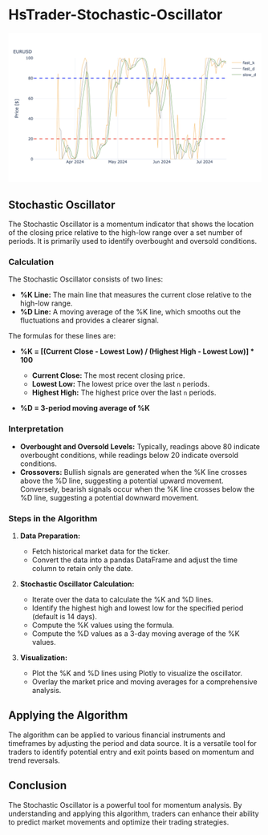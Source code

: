 # HsTrader-Stochastic-Oscillator
![Stochastic-Oscillator](Visualization.png)
## Stochastic Oscillator

The Stochastic Oscillator is a momentum indicator that shows the location of the closing price relative to the high-low range over a set number of periods. It is primarily used to identify overbought and oversold conditions.

### Calculation

The Stochastic Oscillator consists of two lines:

- **%K Line:** The main line that measures the current close relative to the high-low range.
- **%D Line:** A moving average of the %K line, which smooths out the fluctuations and provides a clearer signal.

The formulas for these lines are:

- **%K = [(Current Close - Lowest Low) / (Highest High - Lowest Low)] * 100**

  - **Current Close:** The most recent closing price.
  - **Lowest Low:** The lowest price over the last `n` periods.
  - **Highest High:** The highest price over the last `n` periods.

- **%D = 3-period moving average of %K**

### Interpretation

- **Overbought and Oversold Levels:** Typically, readings above 80 indicate overbought conditions, while readings below 20 indicate oversold conditions.
- **Crossovers:** Bullish signals are generated when the %K line crosses above the %D line, suggesting a potential upward movement. Conversely, bearish signals occur when the %K line crosses below the %D line, suggesting a potential downward movement.

### Steps in the Algorithm

1. **Data Preparation:**
   - Fetch historical market data for the ticker.
   - Convert the data into a pandas DataFrame and adjust the time column to retain only the date.

2. **Stochastic Oscillator Calculation:**
   - Iterate over the data to calculate the %K and %D lines.
   - Identify the highest high and lowest low for the specified period (default is 14 days).
   - Compute the %K values using the formula.
   - Compute the %D values as a 3-day moving average of the %K values.

3. **Visualization:**
   - Plot the %K and %D lines using Plotly to visualize the oscillator.
   - Overlay the market price and moving averages for a comprehensive analysis.

## Applying the Algorithm

The algorithm can be applied to various financial instruments and timeframes by adjusting the period and data source. It is a versatile tool for traders to identify potential entry and exit points based on momentum and trend reversals.

<!-- ### Example Visualization

Here is an example of how the Stochastic Oscillator can be visualized:

- **%K Line:** Orange line representing the current momentum.
- **%D Line:** Grey line representing the smoothed momentum.
- **Overbought and Oversold Levels:** Blue and red dashed lines at 80 and 20, respectively.

This visualization helps traders quickly identify overbought and oversold conditions and make informed trading decisions. -->

## Conclusion

The Stochastic Oscillator is a powerful tool for momentum analysis. By understanding and applying this algorithm, traders can enhance their ability to predict market movements and optimize their trading strategies.
